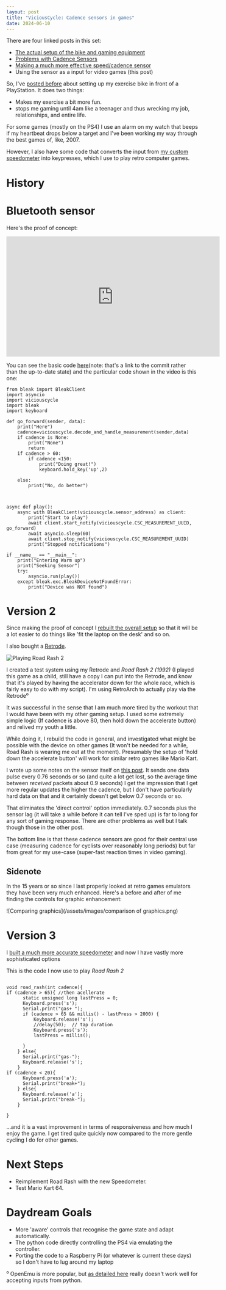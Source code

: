 ```yaml
---
layout: post
title: "ViciousCycle: Cadence sensors in games"
date: 2024-06-10
---
```


There are four linked posts in this set: 
* [The actual setup of the bike and gaming equipment](https://joereddington.com/2023/02/28/bike.html)
* [Problems with Cadence Sensors](https://joereddington.com/2024/07/31/examining-bluetooth-cadence-sensor.html)
* [Making a much more effective speed/cadence sensor](https://joereddington.com/2025/03/09/advanced-spin-bike-speedometer.html)
* Using the sensor as a input for video games (this post)


So, I've [posted before](https://joereddington.com/2023/02/28/bike.html) about setting up my exercise bike in front of a PlayStation. It does two things: 

* Makes my exercise a bit more fun. 
* stops me gaming until 4am like a teenager and thus wrecking my job, relationships, and entire life. 

For some games (mostly on the PS4) I use an alarm on my watch that beeps if my heartbeat drops below a target and I've been working my way through the best games of, like, 2007. 

However, I also have some code that converts the input from [my custom speedometer](https://joereddington.com/2025/03/09/advanced-spin-bike-speedometer.html) into keypresses, which I use to play retro computer games.  



 


# History

# Bluetooth sensor 
Here's the proof of concept:  
<iframe width="560" height="315" src="https://www.youtube.com/embed/BHYjO9iBMsQ" frameborder="0" allow="accelerometer; autoplay; clipboard-write; encrypted-media; gyroscope; picture-in-picture" allowfullscreen></iframe>

You can see the basic code [here](https://github.com/joereddington/viciouscycle/commit/28b82ed409af006c5ba9b9e0a4d6a60595a41e9c)(note: that's a link to the commit rather than the up-to-date state) and the particular code shown in the video is this one: 


```
from bleak import BleakClient
import asyncio
import viciouscycle
import bleak
import keyboard

def go_forward(sender, data): 
    print("Here")
    cadence=viciouscycle.decode_and_handle_measurement(sender,data) 
    if cadence is None:
        print("None") 
        return
    if cadence > 60: 
        if cadence <150: 
            print("Doing great!")         
            keyboard.hold_key('up',2) 

    else:
        print("No, do better") 



async def play():
    async with BleakClient(viciouscycle.sensor_address) as client:
        print("Start to play") 
        await client.start_notify(viciouscycle.CSC_MEASUREMENT_UUID, go_forward)
        await asyncio.sleep(60)
        await client.stop_notify(viciouscycle.CSC_MEASUREMENT_UUID)
        print("Stopped notifications")

if __name__ == "__main__":
    print("Entering Warm up") 
    print("Seeking Sensor")  
    try: 
        asyncio.run(play())
    except bleak.exc.BleakDeviceNotFoundError: 
        print("Device was NOT found")  
```

# Version 2 
Since making the proof of concept I [rebuilt the overall setup](https://joereddington.com/2023/02/28/bike.html) so that it will be a lot easier to do things like 'fit the laptop on the desk' and so on. 

I also bought a [Retrode](https://en.wikipedia.org/wiki/Retrode). 

![Playing Road Rash 2](/assets/images/roadrash2.png) 

I created a test system using my Retrode and _Road Rash 2 (1992)_ (I played this game as a child, still have a copy I can put into the Retrode, and know that it's played by having the accelerator down for the whole race, which is fairly easy to do with my script). I'm using RetroArch to actually play via the Retrode⁰  

It was successful in the sense that I am much more tired by the workout that I would have been with my other gaming setup.  I used some extremely simple logic  (If cadence is above 80, then hold down the accelerate button) and relived my youth a little. 

While doing it, I rebuild the code in general, and investigated what might be possible with the device on other games (It won't be needed for a while, Road Rash is wearing me out at the moment).  Presumably the setup of 'hold down the accelerate button' will work for similar retro games like Mario Kart.  

I wrote up some notes on the sensor itself on [this post](https://joereddington.com/2024/07/31/examining-bluetooth-cadence-sensor.html).  It sends one data pulse every 0.76 seconds or so (and quite a lot get lost, so the average time between _received_ packets about 0.9 seconds) I get the impression that I get more regular updates the higher the cadence, but I don't have particularly hard data on that and it certainly doesn't get below 0.7 seconds or so. 

That eliminates the 'direct control' option immediately. 0.7 seconds plus the sensor lag (it will take a while before it can tell I've sped up) is far to long for any sort of gaming response. There are other problems as well but I talk though those in the other post. 

The bottom line is that these cadence sensors are good for their central use case (measuring cadence for cyclists over reasonably long periods) but far from great for my use-case (super-fast reaction times in video gaming). 

## Sidenote
In the 15 years or so since I last properly looked at retro games emulators they have been very much enhanced. Here's a before and after of me finding the controls for graphic enhancement: 

![Comparing graphics](/assets/images/comparison of graphics.png)

# Version 3
I [built a much more accurate speedometer](https://joereddington.com/2025/03/09/advanced-spin-bike-speedometer.html) and now I have vastly more sophisticated options

This is the code I now use to play _Road Rash 2_ 

``` 

void road_rash(int cadence){
if (cadence > 65){ //then acellerate 
      static unsigned long lastPress = 0;
      Keyboard.press('s');
      Serial.print("gas+ ");
      if (cadence > 65 && millis() - lastPress > 2000) {
          Keyboard.release('s');
          //delay(50);  // tap duration
          Keyboard.press('s');
          lastPress = millis();
      
      }
    } else{
      Serial.print("gas-");
      Keyboard.release('s');
    }
if (cadence < 20){
      Keyboard.press('a');  
      Serial.print("break+");
    } else{
      Keyboard.release('a');
      Serial.print("break-");
    }    

}
```

...and it is a vast improvement in terms of responsiveness and how much I enjoy the game.  I get tired quite quickly now compared to the more gentle cycling I do for other games.


# Next Steps
* Reimplement Road Rash with the new Speedometer.  
* Test Mario Kart 64.   

# Daydream Goals
* More 'aware' controls that recognise the game state and adapt automatically. 
* The python code directly controlling the PS4 via emulating the controller. 
* Porting the code to a Raspberry Pi (or whatever is current these days) so I don't have to lug around my laptop


⁰ OpenEmu is more popular, but [as detailed here](https://github.com/OpenEmu/OpenEmu/wiki/Troubleshooting:-Input-problems#input-keyboardgamepad-not-working) really doesn't work well for accepting inputs from python. 
